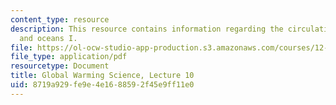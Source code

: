 ```yaml
---
content_type: resource
description: This resource contains information regarding the circulation of the atmosphere
  and oceans I.
file: https://ol-ocw-studio-app-production.s3.amazonaws.com/courses/12-340-global-warming-science-spring-2012/8719a929fe9e4e1688592f45e9ff11e0_MIT12_340S12_lec10.pdf
file_type: application/pdf
resourcetype: Document
title: Global Warming Science, Lecture 10
uid: 8719a929-fe9e-4e16-8859-2f45e9ff11e0
---
```

